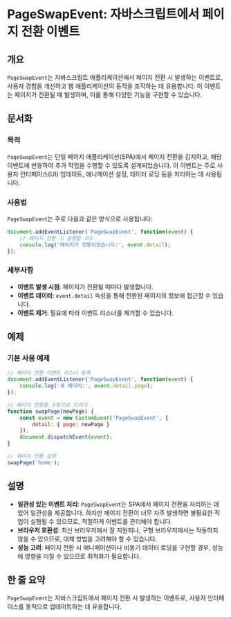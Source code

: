 <!--
Meta Description: # PageSwapEvent: 자바스크립트에서 페이지 전환 이벤트 ## 개요 `PageSwapEvent`는 자바스크립트 애플리케이션에서 페이지 전환 시 발생하는 이벤트로, 사용자 경험을 개선하고 웹 애플리케이션의 동작을 조작하는 데 유용합니다. 이 이벤트는 페이지가 전...
Meta Keywords: 페이지, pageswapevent, 이벤트, event, 있습니다
-->

# PageSwapEvent: 자바스크립트에서 페이지 전환 이벤트

## 개요
`PageSwapEvent`는 자바스크립트 애플리케이션에서 페이지 전환 시 발생하는 이벤트로, 사용자 경험을 개선하고 웹 애플리케이션의 동작을 조작하는 데 유용합니다. 이 이벤트는 페이지가 전환될 때 발생하며, 이를 통해 다양한 기능을 구현할 수 있습니다.

## 문서화
### 목적
`PageSwapEvent`는 단일 페이지 애플리케이션(SPA)에서 페이지 전환을 감지하고, 해당 이벤트에 반응하여 추가 작업을 수행할 수 있도록 설계되었습니다. 이 이벤트는 주로 사용자 인터페이스(UI) 업데이트, 애니메이션 설정, 데이터 로딩 등을 처리하는 데 사용됩니다.

### 사용법
`PageSwapEvent`는 주로 다음과 같은 방식으로 사용됩니다:

```javascript
document.addEventListener('PageSwapEvent', function(event) {
    // 페이지 전환 시 실행할 코드
    console.log('페이지가 전환되었습니다:', event.detail);
});
```

### 세부사항
- **이벤트 발생 시점**: 페이지가 전환될 때마다 발생합니다.
- **이벤트 데이터**: `event.detail` 속성을 통해 전환된 페이지의 정보에 접근할 수 있습니다.
- **이벤트 제거**: 필요에 따라 이벤트 리스너를 제거할 수 있습니다.

## 예제
### 기본 사용 예제
```javascript
// 페이지 전환 이벤트 리스너 등록
document.addEventListener('PageSwapEvent', function(event) {
    console.log('새 페이지:', event.detail.page);
});

// 페이지 전환을 수동으로 트리거
function swapPage(newPage) {
    const event = new CustomEvent('PageSwapEvent', {
        detail: { page: newPage }
    });
    document.dispatchEvent(event);
}

// 페이지 전환 실행
swapPage('home');
```

## 설명
- **일관성 있는 이벤트 처리**: `PageSwapEvent`는 SPA에서 페이지 전환을 처리하는 데 있어 일관성을 제공합니다. 하지만 페이지 전환이 너무 자주 발생하면 불필요한 작업이 실행될 수 있으므로, 적절하게 이벤트를 관리해야 합니다.
- **브라우저 호환성**: 최신 브라우저에서 잘 지원되나, 구형 브라우저에서는 작동하지 않을 수 있으므로, 대체 방법을 고려해야 할 수 있습니다.
- **성능 고려**: 페이지 전환 시 애니메이션이나 비동기 데이터 로딩을 구현할 경우, 성능에 영향을 미칠 수 있으므로 최적화가 필요합니다.

## 한 줄 요약
`PageSwapEvent`는 자바스크립트에서 페이지 전환 시 발생하는 이벤트로, 사용자 인터페이스를 동적으로 업데이트하는 데 유용합니다.